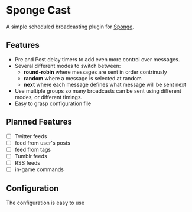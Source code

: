 # Sponge Cast
A simple scheduled broadcasting plugin for [Sponge](https://www.spongepowered.org/).

## Features
* Pre and Post delay timers to add even more control over messages.
* Several different modes to switch between:
    * **round-robin** where messages are sent in order contrinusly
    * **random** where a message is selected at random
    * **next** where each message defines what message will be sent next
* Use multiple groups so many broadcasts can be sent using different modes, or different timings.
* Easy to grasp configuration file

## Planned Features
- [ ] Twitter feeds
- [ ]   feed from user's posts
- [ ]   feed from tags
- [ ] Tumblr feeds
- [ ] RSS feeds
- [ ] in-game commands

## Configuration
The configuration is easy to use
